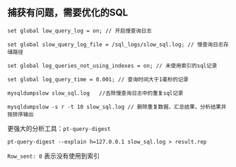 ## 捕获有问题，需要优化的SQL

`
set global low_query_log = on; // 开启慢查询日志
`

`
set global slow_query_log_file = /sql_logs/slow_sql.log; // 慢查询日志存储路径
`

`
set global log_queries_not_using_indexes = on; // 未使用索引的sql记录
`

`
set global log_query_time = 0.001; // 查询时间大于1毫秒的记录
`


`
mysqldumpslow slow_sql.log   //去除慢查询日志中的重复sql记录
`

`
mysqldumpslow -s r -t 10 slow_sql.log // 删除重复数据，汇总结果，分析结果并按排序输出
`

更强大的分析工具：`pt-query-digest`

`
pt-query-digest --explain h=127.0.0.1 slow_sql.log > result.rep
`

`Row_sent: 0` 表示没有使用到索引
